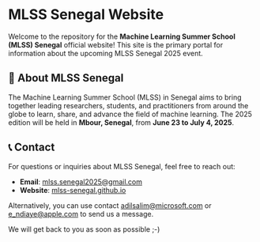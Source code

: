# MLSS Senegal Website

Welcome to the repository for the **Machine Learning Summer School (MLSS) Senegal** official website! This site is the primary portal for information about the upcoming MLSS Senegal 2025 event.

## 🌟 About MLSS Senegal

The Machine Learning Summer School (MLSS) in Senegal aims to bring together leading researchers, students, and practitioners from around the globe to learn, share, and advance the field of machine learning. The 2025 edition will be held in **Mbour, Senegal**, from **June 23 to July 4, 2025**.


## 📞 Contact

For questions or inquiries about MLSS Senegal, feel free to reach out:

- **Email**: [mlss.senegal2025@gmail.com](mailto:mlss.senegal2025@gmail.com)
- **Website**: [mlss-senegal.github.io](https://mlss-senegal.github.io)

Alternatively, you can use contact adilsalim@microsoft.com or e_ndiaye@apple.com to send us a message. 

We will get back to you as soon as possible ;-)



